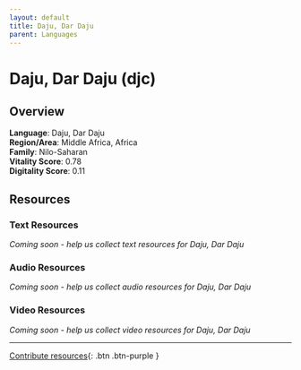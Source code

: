 ```yaml
---
layout: default
title: Daju, Dar Daju
parent: Languages
---
```


# Daju, Dar Daju (djc)

## Overview

**Language**: Daju, Dar Daju  
**Region/Area**: Middle Africa, Africa  
**Family**: Nilo-Saharan  
**Vitality Score**: 0.78  
**Digitality Score**: 0.11  

## Resources

### Text Resources
*Coming soon - help us collect text resources for Daju, Dar Daju*

### Audio Resources
*Coming soon - help us collect audio resources for Daju, Dar Daju*

### Video Resources
*Coming soon - help us collect video resources for Daju, Dar Daju*

---

[Contribute resources](https://fairtrain.github.io/){: .btn .btn-purple }
